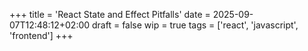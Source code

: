 +++
title = 'React State and Effect Pitfalls'
date = 2025-09-07T12:48:12+02:00
draft = false
wip = true
tags = ['react', 'javascript', 'frontend']
+++


